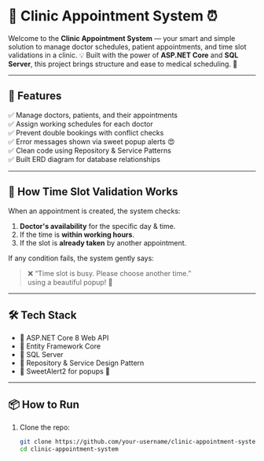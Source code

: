 # 🏥 Clinic Appointment System ⏰

Welcome to the **Clinic Appointment System** — your smart and simple solution to manage doctor schedules, patient appointments, and time slot validations in a clinic. 💡 Built with the power of **ASP.NET Core** and **SQL Server**, this project brings structure and ease to medical scheduling. 🎯

---

## 🚀 Features

✅ Manage doctors, patients, and their appointments  
✅ Assign working schedules for each doctor  
✅ Prevent double bookings with conflict checks  
✅ Error messages shown via sweet popup alerts 😍  
✅ Clean code using Repository & Service Patterns  
✅ Built ERD diagram for database relationships

---

## 🧠 How Time Slot Validation Works

When an appointment is created, the system checks:

1. **Doctor's availability** for the specific day & time.
2. If the time is **within working hours**.
3. If the slot is **already taken** by another appointment.

If any condition fails, the system gently says:  
> ❌ “Time slot is busy. Please choose another time.”  
using a beautiful popup! 🧃

---

## 🛠️ Tech Stack

- 🔹 ASP.NET Core 8 Web API
- 🔹 Entity Framework Core
- 🔹 SQL Server
- 🔹 Repository & Service Design Pattern
- 🔹 SweetAlert2 for popups 🍬

---


## 📦 How to Run

1. Clone the repo:
   ```bash
   git clone https://github.com/your-username/clinic-appointment-system.git
   cd clinic-appointment-system
